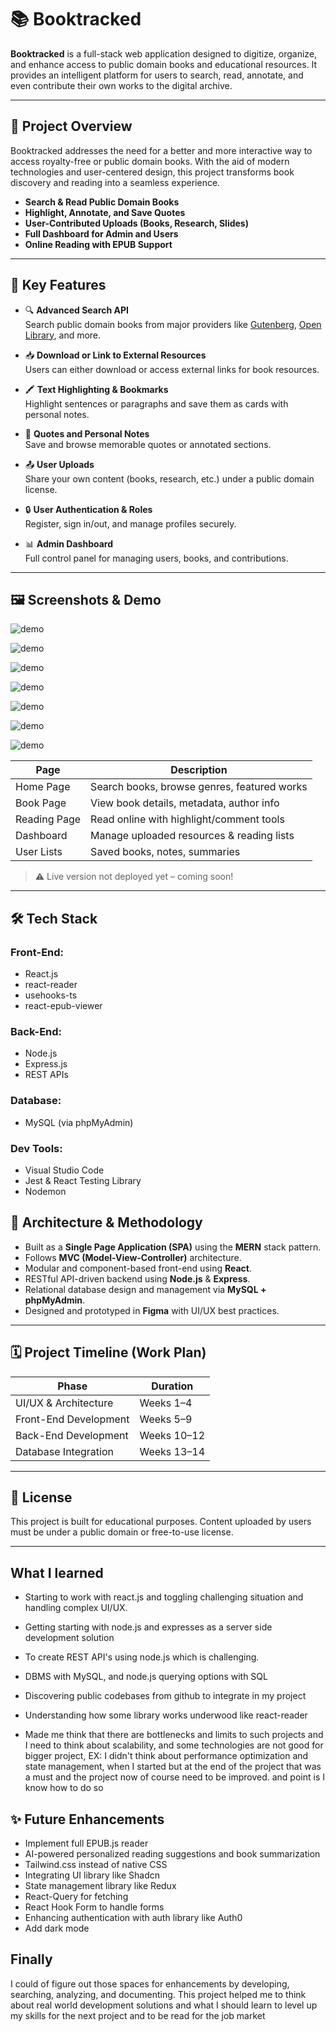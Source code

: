 # 📚 Booktracked

**Booktracked** is a full-stack web application designed to digitize, organize, and enhance access to public domain books and educational resources. It provides an intelligent platform for users to search, read, annotate, and even contribute their own works to the digital archive.

---

## 📌 Project Overview

Booktracked addresses the need for a better and more interactive way to access royalty-free or public domain books. With the aid of modern technologies and user-centered design, this project transforms book discovery and reading into a seamless experience. 

- **Search & Read Public Domain Books**
- **Highlight, Annotate, and Save Quotes**
- **User-Contributed Uploads (Books, Research, Slides)**
- **Full Dashboard for Admin and Users**
- **Online Reading with EPUB Support**

---

## 🧠 Key Features

- 🔍 **Advanced Search API**  
  Search public domain books from major providers like [Gutenberg](https://www.gutenberg.org/), [Open Library](https://openlibrary.org/), and more.

- 📥 **Download or Link to External Resources**  
  Users can either download or access external links for book resources.

- 🖍️ **Text Highlighting & Bookmarks**  
  Highlight sentences or paragraphs and save them as cards with personal notes.

- 💬 **Quotes and Personal Notes**  
  Save and browse memorable quotes or annotated sections.

- 📤 **User Uploads**  
  Share your own content (books, research, etc.) under a public domain license.

- 🔒 **User Authentication & Roles**  
  Register, sign in/out, and manage profiles securely.

- 📊 **Admin Dashboard**  
  Full control panel for managing users, books, and contributions.

---

## 🖼️ Screenshots & Demo
![demo](./demo/1.JPG) 

![demo](./demo/2.JPG)

![demo](./demo/3.JPG)

![demo](./demo/4.JPG)

![demo](./demo/5.JPG)

![demo](./demo/6.JPG)

![demo](./demo/7.JPG)


| Page               | Description                                  |
|--------------------|----------------------------------------------|
| Home Page          | Search books, browse genres, featured works |
| Book Page          | View book details, metadata, author info    |
| Reading Page       | Read online with highlight/comment tools    |
| Dashboard          | Manage uploaded resources & reading lists   |
| User Lists         | Saved books, notes, summaries               |

> ⚠️ Live version not deployed yet – coming soon!

---

## 🛠️ Tech Stack

### Front-End:
- React.js
- react-reader
- usehooks-ts
- react-epub-viewer

### Back-End:
- Node.js
- Express.js
- REST APIs

### Database:
- MySQL (via phpMyAdmin)

### Dev Tools:
- Visual Studio Code
- Jest & React Testing Library
- Nodemon



## 🧪 Architecture & Methodology

- Built as a **Single Page Application (SPA)** using the **MERN** stack pattern.
- Follows **MVC (Model-View-Controller)** architecture.
- Modular and component-based front-end using **React**.
- RESTful API-driven backend using **Node.js** & **Express**.
- Relational database design and management via **MySQL + phpMyAdmin**.
- Designed and prototyped in **Figma** with UI/UX best practices.

---

## 🗓️ Project Timeline (Work Plan)

| Phase                    | Duration       |
|--------------------------|----------------|
| UI/UX & Architecture     | Weeks 1–4      |
| Front-End Development    | Weeks 5–9      |
| Back-End Development     | Weeks 10–12    |
| Database Integration     | Weeks 13–14    |


---
## 📄 License

This project is built for educational purposes. Content uploaded by users must be under a public domain or free-to-use license.

---

## What I learned

- Starting to work with react.js and toggling challenging situation and handling complex UI/UX.

- Getting starting with node.js and expresses as a server side development solution

- To create REST API's using node.js which is challenging.

- DBMS with MySQL, and node.js querying options with SQL

- Discovering public codebases from github to integrate in my project

- Understanding how some library works underwood like react-reader

- Made me think that there are bottlenecks and limits to such projects and I need to think about scalability, and some technologies are not good for bigger project, EX: I didn't think about performance optimization and state management, when I started but at the end of the project that was a must and the project now 
of course need to be improved. and point is I know how to do so


## ✨ Future Enhancements

- Implement full EPUB.js reader
- AI-powered personalized reading suggestions and book summarization
- Tailwind.css instead of native CSS
- Integrating UI library like Shadcn
- State management library like Redux
- React-Query for fetching 
- React Hook Form to handle forms
- Enhancing authentication with auth library like Auth0
- Add dark mode



## Finally 

I could of figure out those spaces for enhancements by developing, searching, analyzing, and documenting. This project helped me to think about real world development solutions and what I should learn to level up my skills for the next project and to be read for the job market 

